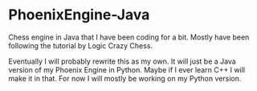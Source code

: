 # PhoenixEngine-Java

Chess engine in Java that I have been coding for a bit. Mostly have been following the tutorial by Logic Crazy Chess.

Eventually I will probably rewrite this as my own. It will just be a Java version of my Phoenix Engine in Python. Maybe if I ever learn C++ I will make it in that.
For now I will mostly be working on my Python version.
